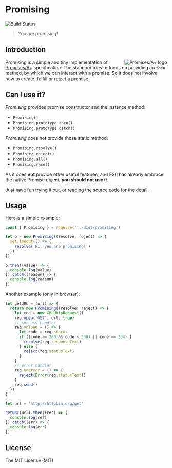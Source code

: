 # Promising

[![Build Status](https://travis-ci.org/Brant-Ma/promising.svg?branch=master)](https://travis-ci.org/Brant-Ma/promising)

> You are promising!

## Introduction

<a href="http://promisesaplus.com/">
    <img src="http://promisesaplus.com/assets/logo-small.png" alt="Promises/A+ logo"
         title="Promises/A+ 1.1 compliant" align="right" />
</a>

Promising is a simple and tiny implementation of [Promises/A+](http://promisesaplus.com/) specification. The standard tries to focus on providing an `then` method, by which we can interact with a promise. So it does not involve how to create, fulfill or reject a promise.

## Can I use it?

*Promising* provides promise constructor and the instance method:

- `Promising()`
- `Promising.prototype.then()`
- `Promising.prototype.catch()`

*Promising* does not provide those static method:

- `Promising.resolve()`
- `Promising.reject()`
- `Promising.all()`
- `Promising.race()`

As it does **not** provide other useful features, and ES6 has already embrace the native Promise object, **you should not use it**.

Just have fun trying it out, or reading the source code for the detail.

## Usage

Here is a simple example:

```javascript
const { Promising } = require('../dist/promising')

let p = new Promising((resolve, reject) => {
  setTimeout(() => {
    resolve('Hi, you are promising!')
  })
})

p.then((value) => {
  console.log(value)
}).catch((reason) => {
  console.log(reason)
})
```

Another example (only in browser):

```javascript
let getURL = (url) => {
  return new Promising((resolve, reject) => {
    let req = new XMLHttpRequest()
    req.open('GET', url, true)
    // success handler
    req.onload = () => {
      let code = req.status
      if ((code >= 200 && code < 300) || code == 304) {
        resolve(req.responseText)
      } else {
        reject(req.statusText)
      }
    }
    // error handler
    req.onerror = () => {
      reject(Error(req.statusText))
    }
    req.send()
  })
}

let url = 'http://httpbin.org/get'

getURL(url).then((res) => {
  console.log(res)
}).catch((err) => {
  console.log(err)
})
```

## License

The MIT License (MIT)
